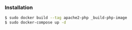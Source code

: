 ### Installation

```sh
$ sudo docker build --tag apache2-php _build-php-image
$ sudo docker-compose up -d
```